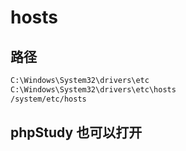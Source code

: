 # hosts

## 路径

```txt
C:\Windows\System32\drivers\etc
C:\Windows\System32\drivers\etc\hosts
/system/etc/hosts
```

## phpStudy 也可以打开

```txt

```
